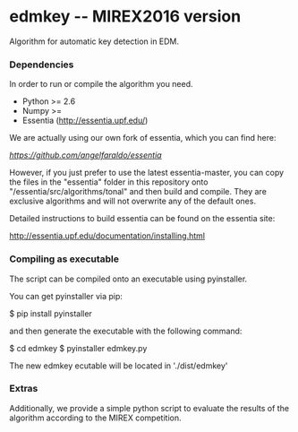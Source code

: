 # edmkey -- MIREX2016 version

Algorithm for automatic key detection in EDM.

### Dependencies

In order to run or compile the algorithm you need.

- Python >= 2.6
- Numpy >= 
- Essentia (http://essentia.upf.edu/)


We are actually using our own fork of essentia, which you can find here:

*https://github.com/angelfaraldo/essentia*

However, if you just prefer to use the latest essentia-master, you can copy the files in the "essentia" folder in this repository onto "/essentia/src/algorithms/tonal" and then build and compile. They are exclusive algorithms and will not overwrite any of the default ones.

Detailed instructions to build essentia can be found on the essentia site:

http://essentia.upf.edu/documentation/installing.html


### Compiling as executable

The script can be compiled onto an executable using pyinstaller.

You can get pyinstaller via pip:

$ pip install pyinstaller

and then generate the executable with the following command:

$ cd edmkey
$ pyinstaller edmkey.py

The new edmkey ecutable will be located in './dist/edmkey'


### Extras

Additionally, we provide a simple python script to evaluate the results of the algorithm according to the MIREX competition.

